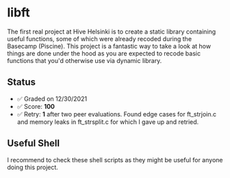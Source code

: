 # libft

The first real project at Hive Helsinki is to create a static library containing useful functions, some of which were already recoded during the Basecamp (Piscine). This project is a fantastic way to take a look at how things are done under the hood as you are expected to recode basic functions that you'd otherwise use via dynamic library.

## Status

- ✅ Graded on 12/30/2021
- ✅ Score: **100**
- ✅ Retry: **1** after two peer evaluations. Found edge cases for ft_strjoin.c and memory leaks in ft_strsplit.c for which I gave up and retried.

## Useful Shell

I recommend to check these shell scripts as they might be useful for anyone doing this project.
